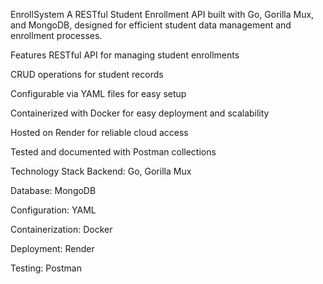 EnrollSystem
A RESTful Student Enrollment API built with Go, Gorilla Mux, and MongoDB, designed for efficient student data management and enrollment processes.

Features
RESTful API for managing student enrollments

CRUD operations for student records

Configurable via YAML files for easy setup

Containerized with Docker for easy deployment and scalability

Hosted on Render for reliable cloud access

Tested and documented with Postman collections

Technology Stack
Backend: Go, Gorilla Mux

Database: MongoDB

Configuration: YAML

Containerization: Docker

Deployment: Render

Testing: Postman

